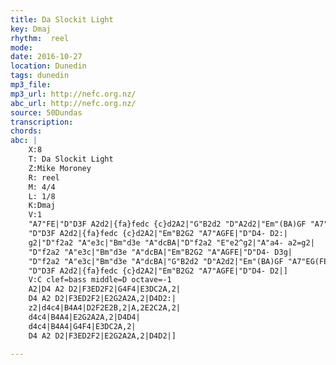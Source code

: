 ```yaml
---
title: Da Slockit Light
key: Dmaj
rhythm:  reel
mode:
date: 2016-10-27
location: Dunedin
tags: dunedin
mp3_file:
mp3_url: http://nefc.org.nz/
abc_url: http://nefc.org.nz/
source: 50Dundas
transcription:
chords: 
abc: |
    X:8
    T: Da Slockit Light
    Z:Mike Moroney
    R: reel
    M: 4/4
    L: 1/8
    K:Dmaj
    V:1
    "A7"FE|"D"D3F A2d2|{fa}fedc {c}d2A2|"G"B2d2 "D"A2d2|"Em"(BA)GF "A7"EG(FE)|
    "D"D3F A2d2|{fa}fedc {c}d2A2|"Em"B2G2 "A7"AGFE|"D"D4- D2:|
    g2|"D"f2a2 "A"e3c|"Bm"d3e "A"dcBA|"D"f2a2 "E"e2^g2|"A"a4- a2=g2|
    "D"f2a2 "A"e3c|"Bm"d3e "A"dcBA|"Em"B2G2 "A"AGFE|"D"D4- D3g|
    "D"f2a2 "A"e3c|"Bm"d3e "A"dcBA|"G"B2d2 "D"A2d2|"Em"(BA)GF "A7"EG(FE)|
    "D"D3F A2d2|{fa}fedc {c}d2A2|"Em"B2G2 "A7"AGFE|"D"D4- D2|]
    V:C clef=bass middle=D octave=-1
    A2|D4 A2 D2|F3ED2F2|G4F4|E3DC2A,2|
    D4 A2 D2|F3ED2F2|E2G2A2A,2|D4D2:|
    z2|d4c4|B4A4|D2F2E2B,2|A,2E2C2A,2|
    d4c4|B4A4|E2G2A2A,2|D4D4|
    d4c4|B4A4|G4F4|E3DC2A,2|
    D4 A2 D2|F3ED2F2|E2G2A2A,2|D4D2|]

---
```

